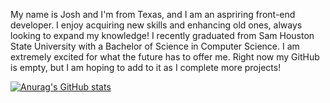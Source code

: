 My name is Josh and I'm from Texas, and I am an aspriring front-end developer. I enjoy acquiring new skills and enhancing old ones, always looking to expand my knowledge! I recently graduated from Sam Houston State University with a Bachelor of Science in Computer Science. I am extremely excited for what the future has to offer me. Right now my GitHub is empty, but I am hoping to add to it as I complete more projects!

[![Anurag's GitHub stats](https://github-readme-stats.vercel.app/api?username=jtheStapes)](https://github.com/anuraghazra/github-readme-stats)
